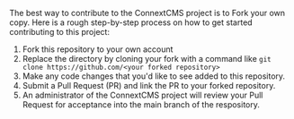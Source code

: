 The best way to contribute to the ConnextCMS project is to Fork your own copy. 
Here is a rough step-by-step process on how to get started contributing to this project:

 1. Fork this repository to your own account
 2. Replace the directory by cloning your fork with a command like `git clone https://github.com/<your forked repository>`
 3. Make any code changes that you'd like to see added to this repository.
 4. Submit a Pull Request (PR) and link the PR to your forked repository.
 5. An administrator of the ConnextCMS project will review your Pull Request for acceptance into the main branch of the respository.